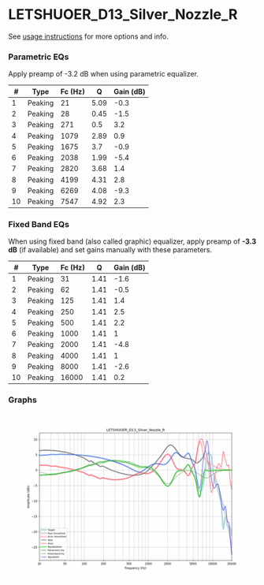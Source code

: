 # LETSHUOER_D13_Silver_Nozzle_R
See [usage instructions](https://github.com/jaakkopasanen/AutoEq#usage) for more options and info.

### Parametric EQs
Apply preamp of -3.2 dB when using parametric equalizer.

|   # | Type    |   Fc (Hz) |    Q |   Gain (dB) |
|-----|---------|-----------|------|-------------|
|   1 | Peaking |        21 | 5.09 |        -0.3 |
|   2 | Peaking |        28 | 0.45 |        -1.5 |
|   3 | Peaking |       271 | 0.5  |         3.2 |
|   4 | Peaking |      1079 | 2.89 |         0.9 |
|   5 | Peaking |      1675 | 3.7  |        -0.9 |
|   6 | Peaking |      2038 | 1.99 |        -5.4 |
|   7 | Peaking |      2820 | 3.68 |         1.4 |
|   8 | Peaking |      4199 | 4.31 |         2.8 |
|   9 | Peaking |      6269 | 4.08 |        -9.3 |
|  10 | Peaking |      7547 | 4.92 |         2.3 |

### Fixed Band EQs
When using fixed band (also called graphic) equalizer, apply preamp of **-3.3 dB** (if available) and set gains manually with these parameters.

|   # | Type    |   Fc (Hz) |    Q |   Gain (dB) |
|-----|---------|-----------|------|-------------|
|   1 | Peaking |        31 | 1.41 |        -1.6 |
|   2 | Peaking |        62 | 1.41 |        -0.5 |
|   3 | Peaking |       125 | 1.41 |         1.4 |
|   4 | Peaking |       250 | 1.41 |         2.5 |
|   5 | Peaking |       500 | 1.41 |         2.2 |
|   6 | Peaking |      1000 | 1.41 |         1   |
|   7 | Peaking |      2000 | 1.41 |        -4.8 |
|   8 | Peaking |      4000 | 1.41 |         1   |
|   9 | Peaking |      8000 | 1.41 |        -2.6 |
|  10 | Peaking |     16000 | 1.41 |         0.2 |

### Graphs
![](./LETSHUOER_D13_Silver_Nozzle_R.png)
